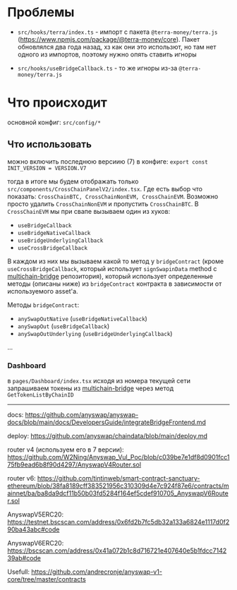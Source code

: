 # Проблемы

- `src/hooks/terra/index.ts` - импорт с пакета `@terra-money/terra.js` (https://www.npmjs.com/package/@terra-money/core). Пакет обновлялся два года назад, хз как они это использют, но там нет одного из импортов, поэтому нужно опять ставить игноры

- `src/hooks/useBridgeCallback.ts` - то же игноры из-за `@terra-money/terra.js`

# Что происходит

основной конфиг: `src/config/*`

## Что использовать

можно включить последнюю версиию (7) в конфиге:
`export const INIT_VERSION = VERSION.V7`

тогда в итоге мы будем отображать только `src/components/CrossChainPanelV2/index.tsx`. Где есть выбор что показать:
`CrossChainBTC, CrossChainNonEVM, CrossChainEVM`.
Возможно просто удалить `CrossChainNonEVM` и пропустить `CrossChainBTC`.
В `CrossChainEVM` мы при свапе вызываем один из хуков:

- `useBridgeCallback`
- `useBridgeNativeCallback`
- `useBridgeUnderlyingCallback`
- `useCrossBridgeCallback`

В каждом из них мы вызываем какой то метод у `bridgeContract` (кроме `useCrossBridgeCallback`, который использует `signSwapinData` method с [multichain-bridge](https://github.com/anyswap/multichain-bridge) репозитория), который использует определенные методы (описаны ниже) из `bridgeContract` контракта в зависимости от используемого asset'a.

Методы `bridgeContract`:

- `anySwapOutNative` (`useBridgeNativeCallback`)
- `anySwapOut` (`useBridgeCallback`)
- `anySwapOutUnderlying` (`useBridgeUnderlyingCallback`)

...

### Dashboard

в `pages/Dashboard/index.tsx` исходя из номера текущей сети запрашиваем токены из [multichain-bridge](https://github.com/anyswap/multichain-bridge) через метод `GetTokenListByChainID`

---

docs:
https://github.com/anyswap/anyswap-docs/blob/main/docs/DevelopersGuide/integrateBridgeFrontend.md

deploy:
https://github.com/anyswap/chaindata/blob/main/deploy.md

router v4 (используeм его в 7 версии):
https://github.com/W2Ning/Anyswap_Vul_Poc/blob/c039be7e1df8d0901fcc175fb9ead6b8f90d4297/AnyswapV4Router.sol

router v6:
https://github.com/tintinweb/smart-contract-sanctuary-ethereum/blob/38fa8189cff383521956c310309d4e7c924f87e6/contracts/mainnet/ba/ba8da9dcf11b50b03fd5284f164ef5cdef910705_AnyswapV6Router.sol

AnyswapV5ERC20:
https://testnet.bscscan.com/address/0x6fd2b7fc5db32a133a6824e1117d0f290ba43abc#code

AnyswapV6ERC20:
https://bscscan.com/address/0x41a072b1c8d716721e407640e5b1fdcc714239ab#code

Usefull:
https://github.com/andrecronje/anyswap-v1-core/tree/master/contracts
